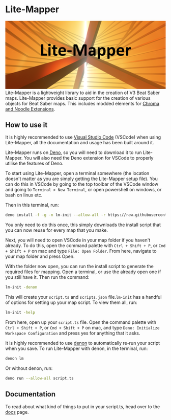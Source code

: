 # Lite-Mapper

![image](images/banner1.png "This image was actually made with ReMapper lol")
Lite-Mapper is a lightweight library to aid in the creation of V3 Beat Saber maps. Lite-Mapper provides basic support for the creation of various objects for Beat Saber maps. This includes modded elements for [Chroma and Noodle Extensions](https://github.com/Aeroluna/Heck).

## How to use it

It is highly recommended to use [Visual Studio Code](https://code.visualstudio.com/) (VSCode) when using Lite-Mapper, all the documentation and usage has been built around it.

Lite-Mapper runs on [Deno](https://deno.com/), so you will need to download it to run Lite-Mapper. You will also need the Deno extension for VSCode to properly utilise the features of Deno.

To start using Lite-Mapper, open a terminal somewhere (the location doesn't matter as you are simply getting the Lite-Mapper setup file). You can do this in VSCode by going to the top toolbar of the VSCode window and going to `Terminal > New Terminal`, or open powershell on windows, or bash on linux etc.

Then in this terminal, run:

```bash
deno install -f -g -n lm-init --allow-all -r https://raw.githubusercontent.com/Aureliona1/Lite-Mapper/refs/heads/main/setup.ts
```

You only need to do this once, this simply downloads the install script that you can now reuse for every map that you make.

Next, you will need to open VSCode in your map folder if you haven't already. To do this, open the command palette with `Ctrl + Shift + P`, or `Cmd + Shift + P` on mac and type `File: Open Folder`. From here, navigate to your map folder and press Open.

With the folder now open, you can run the install script to generate the required files for mapping. Open a terminal, or use the already open one if you still have it. Then run the command:

```bash
lm-init -denon
```

This will create your `script.ts` and `scripts.json` file.`lm-init` has a handful of options for setting up your map script. To view them all, run:

```bash
lm-init -help
```

From here, open up your `script.ts` file. Open the command palette with `Ctrl + Shift + P`, or `Cmd + Shift + P` on mac, and type `Deno: Initialize Workspace Configuration` and press yes for anything that it asks.

It is highly recommended to use [denon](https://deno.land/x/denon) to automatically re-run your script when you save. To run Lite-Mapper with denon, in the terminal, run:

```bash
denon lm
```

Or without denon, run:

```bash
deno run --allow-all script.ts
```

## Documentation

To read about what kind of things to put in your script.ts, head over to the [docs](docs.md) page.
